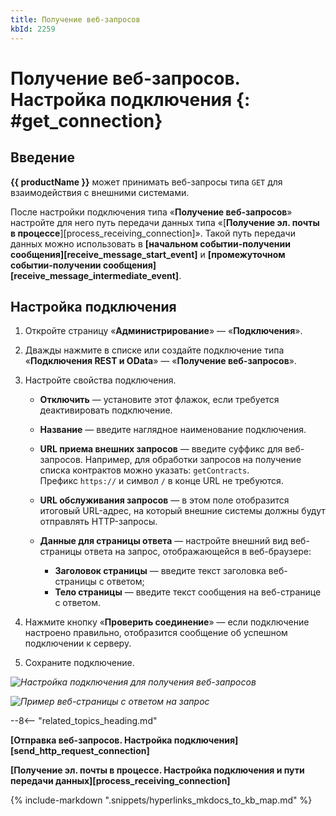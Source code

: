 ```yaml
---
title: Получение веб-запросов
kbId: 2259
---
```


# Получение веб-запросов. Настройка подключения {: #get_connection}

## Введение

**{{ productName }}** может принимать веб-запросы типа `GET` для взаимодействия с внешними системами.

После настройки подключения типа «**Получение веб-запросов**» настройте для него путь передачи данных типа «[**Получение эл. почты в процессе**][process_receiving_connection]». Такой путь передачи данных можно использовать в **[начальном событии-получении сообщения][receive_message_start_event]** и **[промежуточном событии-получении сообщения][receive_message_intermediate_event]**.

## Настройка подключения

1. Откройте страницу «**Администрирование**» — «**Подключения**».
2. Дважды нажмите в списке или создайте подключение типа «**Подключения REST и OData**» — «**Получение веб-запросов**».
3. Настройте свойства подключения.

    - **Отключить** — установите этот флажок, если требуется деактивировать подключение.
    - **Название** — введите наглядное наименование подключения.
    - **URL приема внешних запросов** — введите суффикс для веб-запросов. Например, для обработки запросов на получение списка контрактов можно указать: `getContracts`. Префикс `https://` и символ `/` в конце URL не требуются. 
    - **URL обслуживания запросов** — в этом поле отобразится итоговый URL-адрес, на который внешние системы должны будут отправлять HTTP-запросы.
    - **Данные для страницы ответа** — настройте внешний вид веб-страницы ответа на запрос, отображающейся в веб-браузере:

        - **Заголовок страницы** — введите текст заголовка веб-страницы с ответом;
        - **Тело страницы** — введите текст сообщения на веб-странице с ответом.

4. Нажмите кнопку «**Проверить соединение**» — если подключение настроено правильно, отобразится сообщение об успешном подключении к серверу.
5. Cохраните подключение.

_![Настройка подключения для получения веб-запросов](get_connection_settings.png)_

_![Пример веб-страницы с ответом на запрос](get_connection_example.png)_

--8<-- "related_topics_heading.md"

**[Отправка веб-запросов. Настройка подключения][send_http_request_connection]**

**[Получение эл. почты в процессе. Настройка подключения и пути передачи данных][process_receiving_connection]**

{%
include-markdown ".snippets/hyperlinks_mkdocs_to_kb_map.md"
%}

